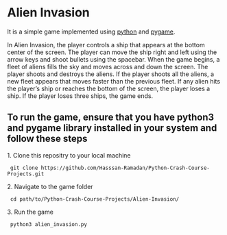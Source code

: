 # Alien Invasion

It is a simple game implemented using [python](https://www.python.org/) and [pygame](https://www.pygame.org/).

In Alien Invasion, the player controls a ship that appears at
the bottom center of the screen. The player can move the ship
right and left using the arrow keys and shoot bullets using the
spacebar. When the game begins, a fleet of aliens fills the sky
and moves across and down the screen. The player shoots and
destroys the aliens. If the player shoots all the aliens, a new fleet
appears that moves faster than the previous fleet. If any alien hits
the player’s ship or reaches the bottom of the screen, the player
loses a ship. If the player loses three ships, the game ends.

## To run the game, ensure that you have python3 and pygame library installed in your system and follow these steps

<label> 1. Clone this repositry to your local machine </label>

<pre><code> git clone https://github.com/Hasssan-Ramadan/Python-Crash-Course-Projects.git </code></pre>

<label> 2. Navigate to the game folder </label>

<pre><code> cd path/to/Python-Crash-Course-Projects/Alien-Invasion/ </code></pre>

<label> 3. Run the game </label>

<pre><code> python3 alien_invasion.py </code></pre>
